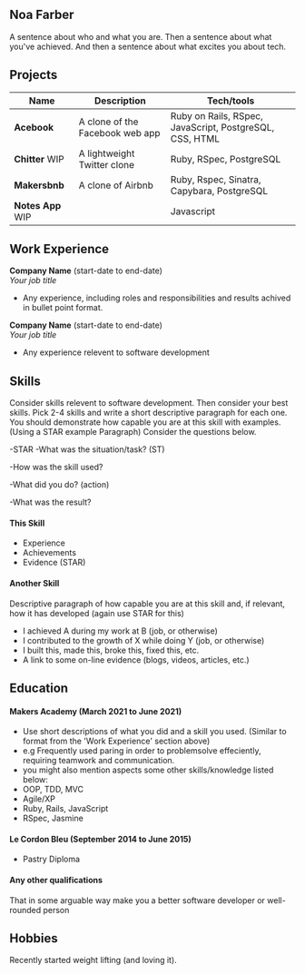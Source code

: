 ## Noa Farber

A sentence about who and what you are. Then a sentence about what you've achieved. And then a sentence about what excites you about tech.

## Projects

| Name                              | Description               | Tech/tools  |
| --------------------------------- | ----------------- | ----------------- |
| **Acebook**          | A clone of the Facebook web app| Ruby on Rails, RSpec, JavaScript, PostgreSQL, CSS, HTML |
| **Chitter**   WIP      | A lightweight Twitter clone      | Ruby, RSpec, PostgreSQL            |
| **Makersbnb**                  |  A clone of Airbnb                 | Ruby, Rspec, Sinatra, Capybara, PostgreSQL      |
| **Notes App**  WIP                 |      | Javascript              |

## Work Experience

**Company Name** (start-date to end-date)  
_Your job title_

- Any experience, including roles and responsibilities and results achived in bullet point format.

**Company Name** (start-date to end-date)  
_Your job title_

- Any experience relevent to software development

## Skills

Consider skills relevent to software development. Then consider your best skills. Pick 2-4 skills and write a short descriptive paragraph for each one. You should demonstrate how capable you are at this skill with examples.
(Using a STAR example Paragraph) Consider the questions below.

-STAR
-What was the situation/task? (ST)

-How was the skill used?

-What did you do? (action)

-What was the result?


#### This Skill

- Experience
- Achievements
- Evidence (STAR)

#### Another Skill

Descriptive paragraph of how capable you are at this skill and, if relevant, how it has developed (again use STAR for this)

- I achieved A during my work at B (job, or otherwise)
- I contributed to the growth of X while doing Y (job, or otherwise)
- I built this, made this, broke this, fixed this, etc.
- A link to some on-line evidence (blogs, videos, articles, etc.)

## Education

#### Makers Academy (March 2021 to June 2021)
- Use short descriptions of what you did and a skill you used. (Similar to format from the 'Work Experience' section above)
- e.g Frequently used paring in order to problemsolve effeciently, requiring teamwork and communication.
- you might also mention aspects some other skills/knowledge listed below: 
- OOP, TDD, MVC
- Agile/XP
- Ruby, Rails, JavaScript
- RSpec, Jasmine

#### Le Cordon Bleu (September 2014 to June 2015)

- Pastry Diploma 

#### Any other qualifications

That in some arguable way make you a better software developer or well-rounded person

## Hobbies

Recently started weight lifting (and loving it).
